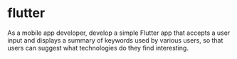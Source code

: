 # flutter
As a mobile app developer, develop a simple Flutter app that accepts a user input and displays a summary of keywords used by various users, so that users can suggest what technologies do they find interesting.
